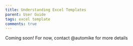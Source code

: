 ```yaml
---
title: Understanding Excel Templates
parent: User Guide
tags: excel template
comments: true
---
```


Coming soon!
For now, contact @automike for more details
